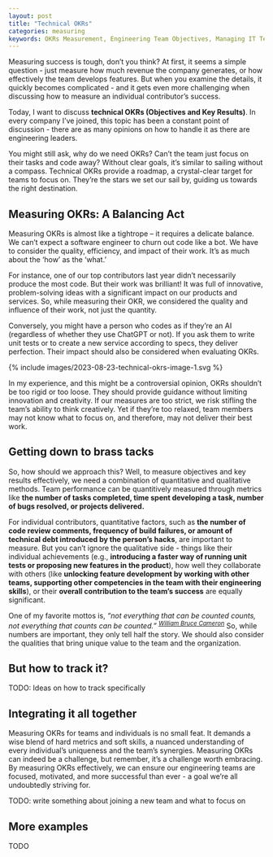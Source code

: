 ```yaml
---
layout: post
title: "Technical OKRs"
categories: measuring
keywords: OKRs Measurement, Engineering Team Objectives, Managing IT Teams, Performance Metrics for Engineers, Track Engineering Results, Evaluate Tech Team Performance, Effective OKR practice
---
```


Measuring success is tough, don’t you think? At first, it seems a simple question - just measure how much revenue the company generates, or how effectively the team develops features. But when you examine the details, it quickly becomes complicated - and it gets even more challenging when discussing how to measure an individual contributor’s success.

Today, I want to discuss **technical OKRs (Objectives and Key Results)**. In every company I’ve joined, this topic has been a constant point of discussion - there are as many opinions on how to handle it as there are engineering leaders.

You might still ask, why do we need OKRs? Can’t the team just focus on their tasks and code away? Without clear goals, it’s similar to sailing without a compass. Technical OKRs provide a roadmap, a crystal-clear target for teams to focus on. They’re the stars we set our sail by, guiding us towards the right destination.

## Measuring OKRs: A Balancing Act

Measuring OKRs is almost like a tightrope – it requires a delicate balance. We can’t expect a software engineer to churn out code like a bot. We have to consider the quality, efficiency, and impact of their work. It’s as much about the ‘how’ as the ‘what.’

For instance, one of our top contributors last year didn’t necessarily produce the most code. But their work was brilliant! It was full of innovative, problem-solving ideas with a significant impact on our products and services. So, while measuring their OKR, we considered the quality and influence of their work, not just the quantity.

Conversely, you might have a person who codes as if they’re an AI (regardless of whether they use ChatGPT or not). If you ask them to write unit tests or to create a new service according to specs, they deliver perfection. Their impact should also be considered when evaluating OKRs.

{% include images/2023-08-23-technical-okrs-image-1.svg %}

In my experience, and this might be a controversial opinion, OKRs shouldn’t be too rigid or too loose. They should provide guidance without limiting innovation and creativity. If our measures are too strict, we risk stifling the team’s ability to think creatively. Yet if they’re too relaxed, team members may not know what to focus on, and therefore, may not deliver their best work.

## Getting down to brass tacks

So, how should we approach this? Well, to measure objectives and key results effectively, we need a combination of quantitative and qualitative methods. Team performance can be quantitively measured through metrics like **the number of tasks completed, time spent developing a task, number of bugs resolved, or projects delivered.**

For individual contributors, quantitative factors, such as **the number of code review comments, frequency of build failures, or amount of technical debt introduced by the person’s hacks**, are important to measure. But you can’t ignore the qualitative side - things like their individual achievements (e.g., **introducing a faster way of running unit tests or proposing new features in the product**), how well they collaborate with others (like **unlocking feature development by working with other teams, supporting other competencies in the team with their engineering skills**), or their **overall contribution to the team’s success** are equally significant.

One of my favorite mottos is, _“not everything that can be counted counts, not everything that counts can be counted.” <sup>[William Bruce Cameron](https://www.goodreads.com/author/show/4019196.William_Bruce_Cameron)</sup>_ So, while numbers are important, they only tell half the story. We should also consider the qualities that bring unique value to the team and the organization.

## But how to track it?

TODO: Ideas on how to track specifically

## Integrating it all together

Measuring OKRs for teams and individuals is no small feat. It demands a wise blend of hard metrics and soft skills, a nuanced understanding of every individual’s uniqueness and the team’s synergies. Measuring OKRs can indeed be a challenge, but remember, it’s a challenge worth embracing. By measuring OKRs effectively, we can ensure our engineering teams are focused, motivated, and more successful than ever - a goal we’re all undoubtedly striving for.

TODO: write something about joining a new team and what to focus on

## More examples

TODO